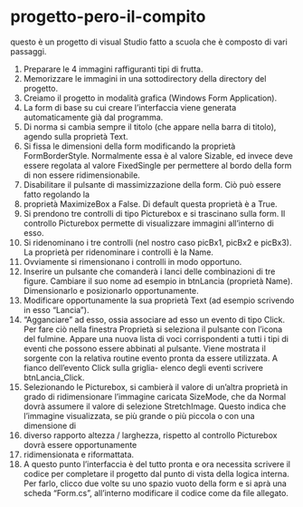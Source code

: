 # progetto-pero-il-compito

questo è un progetto di visual Studio fatto a scuola che è composto di vari passaggi.
1. Preparare le 4 immagini raffiguranti tipi di frutta.
2. Memorizzare le immagini in una sottodirectory della directory del progetto.
3. Creiamo il progetto in modalità grafica (Windows Form Application).
4. La form di base su cui creare l’interfaccia viene generata automaticamente già dal programma.
5. Di norma si cambia sempre il titolo (che appare nella barra di titolo), agendo sulla proprietà Text.
6. Si fissa le dimensioni della form modificando la proprietà FormBorderStyle. Normalmente essa è al
valore Sizable, ed invece deve essere regolata al valore FixedSingle per permettere al bordo della
form di non essere ridimensionabile.
7. Disabilitare il pulsante di massimizzazione della form. Ciò può essere fatto regolando la
8. proprietà MaximizeBox a False. Di default questa proprietà è a True.
9. Si prendono tre controlli di tipo Picturebox e si trascinano sulla form. Il controllo Picturebox
permette di visualizzare immagini all’interno di esso.
10. Si ridenominano i tre controlli (nel nostro caso picBx1, picBx2 e picBx3). La proprietà per
ridenominare i controlli è la Name.
11. Ovviamente si rimensionano i controlli in modo opportuno.
12. Inserire un pulsante che comanderà i lanci delle combinazioni di tre figure. Cambiare il suo nome
ad esempio in btnLancia (proprietà Name). Dimensionarlo e posizionarlo opportunamente.
13. Modificare opportunamente la sua proprietà Text (ad esempio scrivendo in esso “Lancia”).
14. “Agganciare” ad esso, ossia associare ad esso un evento di tipo Click. Per fare ciò nella finestra
Proprietà si seleziona il pulsante con l’icona del fulmine. Appare una nuova lista di voci
corrispondenti a tutti i tipi di eventi che possono essere abbinati al pulsante.  Viene mostrata il sorgente
con la relativa routine evento pronta da essere utilizzata. A fianco dell’evento Click sulla griglia-
elenco degli eventi scrivere btnLancia_Click.
15. Selezionando le Picturebox, si cambierà il valore di un’altra proprietà in grado di ridimensionare
l’immagine caricata SizeMode, che da Normal dovrà assumere il valore di selezione StretchImage.
Questo indica che l’immagine visualizzata, se più grande o più piccola o con una dimensione di
16. diverso rapporto altezza / larghezza, rispetto al controllo Picturebox dovrà essere opportunamente
17. ridimensionata e riformattata.
18. A questo punto l’interfaccia è del tutto pronta e ora necessita scrivere il codice per completare il
progetto dal punto di vista della logica interna. Per farlo, clicco due volte su uno spazio vuoto
della form e si aprà una scheda “Form.cs”, all’interno modificare il codice come da file allegato.
